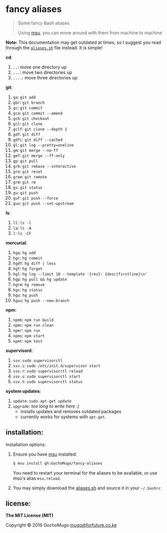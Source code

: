 
# fancy aliases

> Some fancy Bash aliases
>
> Using [msu][msu], you can move around with them from machine to machine

**Note:** This documentation may get outdated at times, so I suggest you read through
the [`aliases.sh`][script] file instead. It is simple!

**cd**:

1. `..`: move one directory up
1. `...`: move two directories up
1. `....`: move three directories up

**git**:

1. `ga`: `git add`
1. `gbr`: `git branch`
1. `gc`: `git commit`
1. `gca`: `git commit --amend`
1. `gch`: `git checkout`
1. `gcl`: `git clone`
1. `gclf`: `git clone --depth 1`
1. `gdf`: `git diff`
1. `gdfc`: `git diff --cached`
1. `gl`: `git log --pretty=oneline`
1. `gm`: `git merge --no-ff`
1. `gmf`: `git merge --ff-only`
1. `gp`: `git pull`
1. `grb`: `git rebase --interactive`
1. `gre`: `git reset`
1. `grem`: `git remote`
1. `grm`: `git rm`
1. `gs`: `git status`
1. `gu`: `git push`
1. `guf`: `git push --force`
1. `guu`: `git push --set-upstream`

**ls**:

1. `ll`: `ls -l`
1. `la`: `ls -A`
1. `l`: `ls -CF`

**mercurial**:

1. `hga`: `hg add`
1. `hgc`: `hg commit`
1. `hgdf`: `hg diff | less`
1. `hgf`: `hg forget`
1. `hgl`: `hg log --limit 10 --template '{rev}: {desc|firstline}\n'`
1. `hgp`: `hg pull && hg update`
1. `hgrm`: `hg remove`
1. `hgs`: `hg status`
1. `hgu`: `hg push`
1. `hguu`: `hg push --new-branch`

**npm**:

1. `npmb`: `npm run build`
1. `npmc`: `npm run clean`
1. `npmr`: `npm run`
1. `npms`: `npm start`
1. `npmt`: `npm test`

**supervisord**:

1. `ssv`: `sudo supervisorctl`
1. `ssv.i`: `sudo /etc/init.d/supervisor start`
1. `ssv.r`: `sudo supervisorctl reload`
1. `ssv.s`: `sudo supervisorctl start`
1. `ssv.t`: `sudo supervisorctl status`

**system updates**:

1. `update`: `sudo apt-get update`
1. `upgrade`: *too long to write here :)*
    * installs updates and removes outdated packages
    * currently works for systems with `apt-get`.


## installation:

Installation options:

1. Ensure you have [msu][msu] installed:

    ```bash
    $ msu install gh:GochoMugo/fancy-aliases
    ```

    You need to restart your terminal for the aliases to be available, or use
    msu's alias `msu.reload`.

1. You may simply download the [aliases.sh][script] and source it in your `~/.bashrc`


## license:

**The MIT License (MIT)**

Copyright &copy; 2016 GochoMugo <mugo@forfuture.co.ke>


[msu]:https://github.com/GochoMugo/msu
[script]:https://raw.githubusercontent.com/GochoMugo/fancy-aliases/master/aliases.sh
